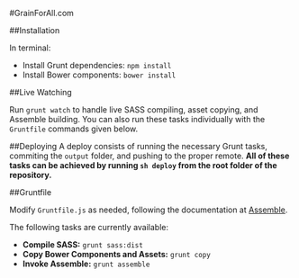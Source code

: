 #GrainForAll.com

##Installation

In terminal:
* Install Grunt dependencies: `npm install`
* Install Bower components: `bower install`

##Live Watching

Run `grunt watch` to handle live SASS compiling, asset copying, and Assemble
building. You can also run these tasks individually with the `Gruntfile`
commands given below.

##Deploying
A deploy consists of running the necessary Grunt tasks, commiting the `output`
folder, and pushing to the proper remote. **All of these tasks can be achieved by
running `sh deploy` from the root folder of the repository.**

##Gruntfile

Modify `Gruntfile.js` as needed, following the documentation at
[Assemble](http://assemble.io/).

The following tasks are currently available:

* **Compile SASS:** `grunt sass:dist`
* **Copy Bower Components and Assets:** `grunt copy`
* **Invoke Assemble:** `grunt assemble`

